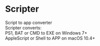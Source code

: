 # Scripter
Script to app converter <br>
Scripter converts: <br>
PS1, BAT or CMD to EXE on Windows 7+ <br>
AppleScript or Shell to APP on macOS 10.4+
